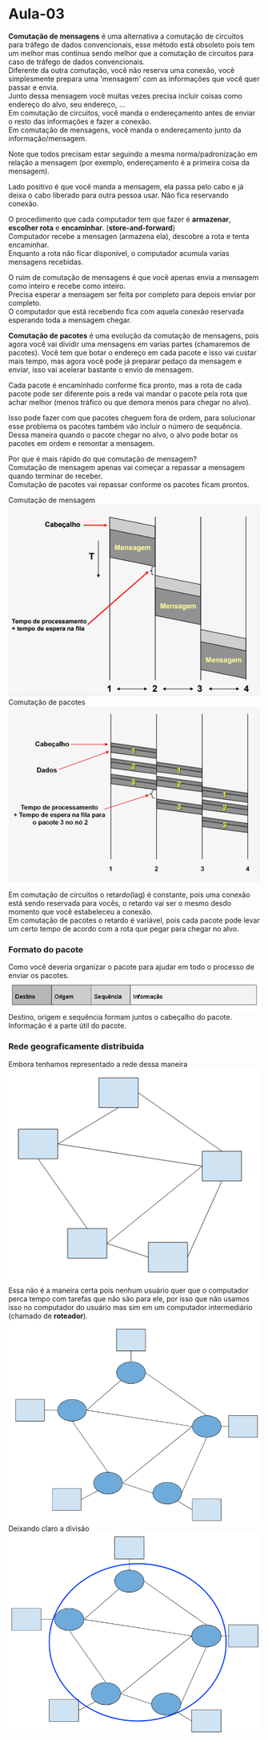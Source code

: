# Aula-03

**Comutação de mensagens** é uma alternativa a comutação de circuitos para tráfego de dados convencionais, esse método está obsoleto pois tem um melhor mas continua sendo melhor que a comutação de circuitos para caso de tráfego de dados convencionais.  
Diferente da outra comutação, você não reserva uma conexão, você simplesmente prepara uma 'mensagem' com as informações que você quer passar e envia.  
Junto dessa mensagem você muitas vezes precisa incluir coisas como endereço do alvo, seu endereço, ...  
Em comutação de circuitos, você manda o endereçamento antes de enviar o resto das informações e fazer a conexão.  
Em comutação de mensagens, você manda o endereçamento junto da informação/mensagem.  

Note que todos precisam estar seguindo a mesma norma/padronização em relação a  mensagem (por exemplo, endereçamento é a primeira coisa da mensagem).  

Lado positivo é que você manda a mensagem, ela passa pelo cabo e já deixa o cabo liberado para outra pessoa usar. Não fica reservando conexão.  

O procedimento que cada computador tem que fazer é **armazenar**, **escolher rota** e **encaminhar**. (**store-and-forward**)  
Computador recebe a mensagen (armazena ela), descobre a rota e tenta encaminhar.  
Enquanto a rota não ficar disponível, o computador acumula varias mensagens recebidas.  

O ruim de comutação de mensagens é que você apenas envia a mensagem como inteiro e recebe como inteiro.  
Precisa esperar a mensagem ser feita por completo para depois enviar por completo.  
O computador que está recebendo fica com aquela conexão reservada esperando toda a mensagem chegar.  

**Comutação de pacotes** é uma evolução da comutação de mensagens, pois agora você vai dividir uma mensagens em varias partes (chamaremos de pacotes). Você tem que botar o endereço em cada pacote e isso vai custar mais tempo, mas agora você pode já preparar pedaço da mensagem e enviar, isso vai acelerar bastante o envio de mensagem.  

Cada pacote é encaminhado conforme fica pronto, mas a rota de cada pacote pode ser diferente pois a rede vai mandar o pacote pela rota que achar melhor (menos tráfico ou que demora menos para chegar no alvo).  

Isso pode fazer com que pacotes cheguem fora de ordem, para solucionar esse problema os pacotes também vão incluir o número de sequência. Dessa maneira quando o pacote chegar no alvo, o alvo pode botar os pacotes em ordem e remontar a mensagem.  

Por que é mais rápido do que comutação de mensagem?  
Comutação de mensagem apenas vai começar a repassar a mensagem quando terminar de receber.  
Comutação de pacotes vai repassar conforme os pacotes ficam prontos.  

Comutação de mensagem  
![Comutação de mensagem](1.PNG)  
Comutação de pacotes  
![Comutação de pacotes](2.PNG)  

Em comutação de circuitos o retardo(lag) é constante, pois uma conexão está sendo reservada para vocês, o retardo vai ser o mesmo desdo momento que você estabeleceu a conexão.  
Em comutação de pacotes o retardo é variável, pois cada pacote pode levar um certo tempo de acordo com a rota que pegar para chegar no alvo.  

### Formato do pacote
Como você deveria organizar o pacote para ajudar em todo o processo de enviar os pacotes.  
![Pacote](3.PNG)  
Destino, origem e sequência formam juntos o cabeçalho do pacote.  
Informação é a parte útil do pacote.  

### Rede geograficamente distribuida
Embora tenhamos representado a rede dessa maneira  
![Rede](4.PNG)  
Essa não é a maneira certa pois nenhum usuário quer que o computador perca tempo com tarefas que não são para ele, por isso que não usamos isso no computador do usuário mas sim em um computador intermediário (chamado de **roteador**).  
![Rede](5.PNG)  
Deixando claro a divisão  
![Rede](6.PNG)  
